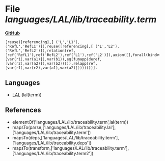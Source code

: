 # File _languages/LAL/lib/traceability.term_
**[GitHub](https://github.com/softlang/yas/blob/master/languages/LAL/lib/traceability.term)**
```
[reuse([referencing],[ ('L','L1'), ('RefL','RefL1')]),reuse([referencing],[ ('L','L2'), ('RefL','RefL2')]),relation(ref,[ref('RefL1'),ref('RefL2'),ref('L1'),ref('L2')]),axiom([],forall(bindv(r1),ref('RefL1'),forall(bindv(r2),ref('RefL2'),forall(bindv(a1),ref('L1'),forall(bindv(a2),ref('L2'),iff(exists(bindv(b1),ref('L1'),exists(bindv(b2),ref('L2'),and(eq(funapp(deref,[var(r1),var(a1)]),var(b1)),eq(funapp(deref,[var(r2),var(a2)]),var(b2))))),relapp(ref,[var(r1),var(r2),var(a1),var(a2)])))))))].
```

## Languages
* [LAL](../languages/LAL.md) (lal(term))

## References
* elementOf('languages/LAL/lib/traceability.term',lal(term))
* mapsTo(parse,['languages/LAL/lib/traceability.lal'],['languages/LAL/lib/traceability.term'])
* mapsTo(deps,['languages/LAL/lib/traceability.term'],['languages/LAL/lib/traceability.deps'])
* mapsTo(transform,['languages/LAL/lib/traceability.term'],['languages/LAL/lib/traceability.term2'])
